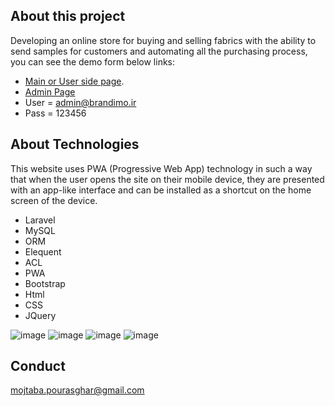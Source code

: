 
## About this project

Developing an online store for buying and selling fabrics with the ability to send samples for customers and automating all the purchasing process, you can see the demo form below links:

- [Main or User side page](http://parson.brandimo.ir/).
- [Admin Page](https://parson.brandimo.ir/backend/login)
- User = admin@brandimo.ir
- Pass = 123456


## About Technologies

This website uses PWA (Progressive Web App) technology in such a way that when the user opens the site on their mobile device, they are presented with an app-like interface and can be installed as a shortcut on the home screen of the device.
- Laravel
- MySQL
- ORM
- Elequent
- ACL
- PWA
- Bootstrap
- Html
- CSS
- JQuery

![image](https://github.com/pourasghar-mojtaba/parson/assets/133751812/d1454c0d-572b-4d9b-9af8-c750e841b605)
![image](https://github.com/pourasghar-mojtaba/parson/assets/133751812/ccac8def-1233-4a55-b322-a132182e8737)
![image](https://github.com/pourasghar-mojtaba/parson/assets/133751812/3fefb393-fa3a-4e8a-80e1-e43c998e3153)
![image](https://github.com/pourasghar-mojtaba/parson/assets/133751812/63a71175-a6c6-4eae-83b6-bc4848b3b58f)

## Conduct

mojtaba.pourasghar@gmail.com

